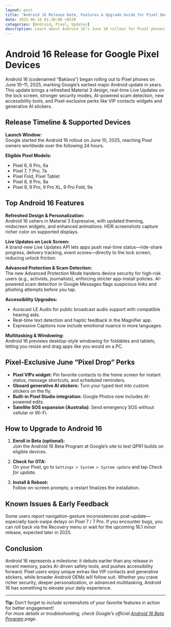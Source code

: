 ```yaml
---
layout: post
title: "Android 16 Release Date, Features & Upgrade Guide for Pixel Devices"
date: 2025-06-16 01:30:00 +0530
categories: [Android, Pixel, Updates]
description: Learn about Android 16’s June 10 rollout for Pixel phones, explore top features like Live Updates & Advanced Protection, and get a step-by-step update guide.
---
```


# Android 16 Release for Google Pixel Devices

Android 16 (codenamed “Baklava”) began rolling out to Pixel phones on June 10–11, 2025, marking Google’s earliest major Android update in years. This update brings a refreshed Material 3 design, real-time Live Updates on the lock screen, stronger security modes, AI-powered scam detection, new accessibility tools, and Pixel-exclusive perks like VIP contacts widgets and generative AI stickers.

## Release Timeline & Supported Devices

**Launch Window:**  
Google started the Android 16 rollout on June 10, 2025, reaching Pixel owners worldwide over the following 24 hours.

**Eligible Pixel Models:**
- Pixel 6, 6 Pro, 6a
- Pixel 7, 7 Pro, 7a
- Pixel Fold, Pixel Tablet
- Pixel 8, 8 Pro, 8a
- Pixel 9, 9 Pro, 9 Pro XL, 9 Pro Fold, 9a

## Top Android 16 Features

**Refreshed Design & Personalization:**  
Android 16 ushers in Material 3 Expressive, with updated theming, midscreen widgets, and enhanced animations. HDR screenshots capture richer color on supported displays.

**Live Updates on Lock Screen:**  
A brand-new Live Updates API lets apps push real-time status—ride-share progress, delivery tracking, event scores—directly to the lock screen, reducing unlock friction.

**Advanced Protection & Scam Detection:**  
The new Advanced Protection Mode hardens device security for high-risk users (e.g., activists, journalists), enforcing stricter app-install policies. AI-powered scam detection in Google Messages flags suspicious links and phishing attempts before you tap.

**Accessibility Upgrades:**
- Auracast LE Audio for public broadcast audio support with compatible hearing aids.
- Real-time text detection and haptic feedback in the Magnifier app.
- Expressive Captions now include emotional nuance in more languages.

**Multitasking & Windowing:**  
Android 16 previews desktop-style windowing for foldables and tablets, letting you resize and drag apps like you would on a PC.

## Pixel-Exclusive June “Pixel Drop” Perks

- **Pixel VIPs widget:** Pin favorite contacts to the home screen for instant status, message shortcuts, and scheduled reminders.
- **Gboard generative AI stickers:** Turn your typed text into custom stickers on the fly.
- **Built-in Pixel Studio integration:** Google Photos now includes AI-powered edits.
- **Satellite SOS expansion (Australia):** Send emergency SOS without cellular or Wi-Fi.

## How to Upgrade to Android 16

1. **Enroll in Beta (optional):**  
   Join the Android 16 Beta Program at Google’s site to test QPR1 builds on eligible devices.

2. **Check for OTA:**  
   On your Pixel, go to `Settings > System > System update` and tap *Check for update*.

3. **Install & Reboot:**  
   Follow on-screen prompts; a restart finalizes the installation.

## Known Issues & Early Feedback

Some users report navigation-gesture inconsistencies post-update—especially back-swipe delays on Pixel 7 / 7 Pro. If you encounter bugs, you can roll back via the Recovery menu or wait for the upcoming 16.1 minor release, expected later in 2025.

## Conclusion

Android 16 represents a milestone: it debuts earlier than any release in recent memory, packs AI-driven safety tools, and pushes accessibility forward. Pixel users enjoy unique extras like VIP contacts and generative stickers, while broader Android OEMs will follow suit. Whether you crave richer security, deeper personalization, or advanced multitasking, Android 16 has something to elevate your daily experience.

---

**Tip:** Don’t forget to include screenshots of your favorite features in action for better engagement!  
*For more details or troubleshooting, check Google’s official [Android 16 Beta Program](https://www.google.com/android/beta) page.*
